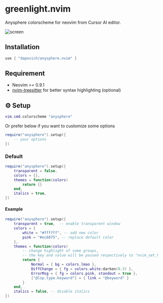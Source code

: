 # greenlight.nvim

Anysphere colorscheme for neovim from Cursor AI editor.

![screen](./media/cpp_screenshot.png)
    
## Installation
    
```lua
use { "dapovich/anysphere.nvim" }
```
    
## Requirement

- Neovim >= 0.9.1
- [nvim-treesitter](https://github.com/nvim-treesitter/nvim-treesitter) for better syntax highlighting (optional)

## :gear: Setup

```lua
vim.cmd.colorscheme "anysphere"
```

Or prefer below if you want to customize some options

```lua
require("anysphere").setup({
    -- your options
})
```

### Default

```lua
require("anysphere").setup({
    transparent = false,
    colors = {},
    themes = function(colors)
        return {}
    end,
    italics = true,
})
```

#### Example

```lua
require("anysphere").setup({
    transparent = true,  -- enable transparent window
    colors = {
        white = "#ffffff", -- add new color
        pink = "#ec6075", -- replace default color
    },
    themes = function(colors)
        -- change highlight of some groups,
        -- the key and value will be passed respectively to "nvim_set_hl"
        return {
            Normal = { bg = colors.lmao },
            DiffChange = { fg = colors.white:darken(0.3) },
            ErrorMsg = { fg = colors.pink, standout = true },
            ["@lsp.type.keyword"] = { link = "@keyword" }
        }
    end,
    italics = false, -- disable italics
})
```
